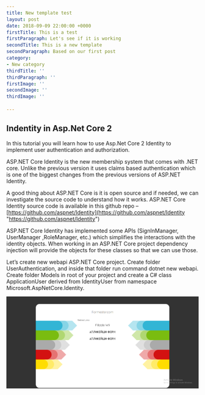 ```yaml
---
title: New template test
layout: post
date: 2018-09-09 22:00:00 +0000
firstTitle: This is a test
firstParagraph: Let's see if it is working
secondTitle: This is a new template
secondParagraph: Based on our first post
category:
- New category
thirdTitle: ''
thirdParagraph: ''
firstImage: ''
secondImage: ''
thirdImage: ''

---
```

## Indentity in Asp.Net Core 2

In this tutorial you will learn how to use Asp.Net Core 2 Identity to implement user authentication and authorization.

ASP.NET Core Identity is the new membership system that comes with .NET core. Unlike the previous version it uses claims based authentication which is one of the biggest changes from the previous versions of ASP.NET Identity.

A good thing about ASP.NET Core is it is open source and if needed, we can investigate the source code to understand how it works. ASP.NET Core Identity source code is available in this github repo – [https://github.com/aspnet/Identity](https://github.com/aspnet/Identity "https://github.com/aspnet/Identity")

ASP.NET Core Identity has implemented some APIs (SignInManager, UserManager ,RoleManager, etc.) which simplifies the interactions with the identity objects. When working in an ASP.NET Core project dependency injection will provide the objects for these classes so that we can use those.

Let’s create new webapi ASP.NET Core project. Create folder UserAuthentication, and inside that folder run command dotnet new webapi.  
Create folder Models in root of your project and create a C# class ApplicationUser derived from IdentityUser from namespace Microsoft.AspNetCore.Identity.

![](/uploads/Capture.PNG)